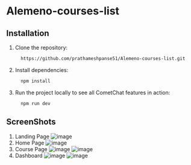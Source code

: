 # Alemeno-courses-list

 ## Installation
1. Clone the repository:
    ```sh
      https://github.com/prathameshpanse51/Alemeno-courses-list.git
    ```
2. Install dependencies:
    ```sh
      npm install
    ```
3. Run the project locally to see all CometChat features in action:
    ```
      npm run dev
    ```

 ## ScreenShots
 1. Landing Page
 ![image](https://github.com/prathameshpanse51/Alemeno-courses-list/assets/93512551/7281b018-376a-490c-baf2-53af02438d28)
2. Home Page
   ![image](https://github.com/prathameshpanse51/Alemeno-courses-list/assets/93512551/047349c7-7532-4356-b362-d42fbc21cb85)
3. Course Page
   ![image](https://github.com/prathameshpanse51/Alemeno-courses-list/assets/93512551/e0def32a-9084-4d1e-bde4-f8cbc1f30eee)
   ![image](https://github.com/prathameshpanse51/Alemeno-courses-list/assets/93512551/b236e7bf-d654-4994-964c-d458f6ceb7e2)
4. Dashboard
  ![image](https://github.com/prathameshpanse51/Alemeno-courses-list/assets/93512551/27168280-5c48-449a-9339-4207600231b6)
   ![image](https://github.com/prathameshpanse51/Alemeno-courses-list/assets/93512551/cabf2cfe-d5f0-413b-8ccf-3e8eb787d5e9)



 

